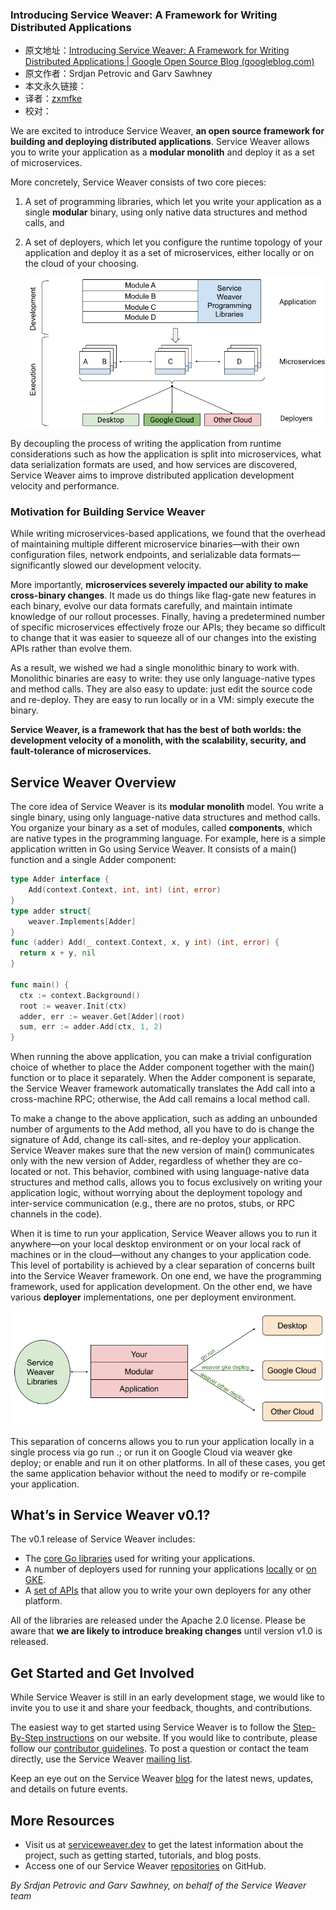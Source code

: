 ### Introducing Service Weaver: A Framework for Writing Distributed Applications

- 原文地址：[Introducing Service Weaver: A Framework for Writing Distributed Applications | Google Open Source Blog (googleblog.com)](https://opensource.googleblog.com/2023/03/introducing-service-weaver-framework-for-writing-distributed-applications.html)
- 原文作者：Srdjan Petrovic and Garv Sawhney
- 本文永久链接：
- 译者：[zxmfke](https://github.com/zxmfke)
- 校对：

We are excited to introduce Service Weaver, **an open source framework for building and deploying distributed applications**. Service Weaver allows you to write your application as a **modular monolith** and deploy it as a set of microservices.

More concretely, Service Weaver consists of two core pieces:

1. A set of programming libraries, which let you write your application as a single **modular** binary, using only native data structures and method calls, and

2. A set of deployers, which let you configure the runtime topology of your application and deploy it as a set of microservices, either locally or on the cloud of your choosing.

   ![](../static\images\2023\w09_Introducing_Service_Weaver_A_Framework_for_Writing_Distributed_Applications\1.png)

By decoupling the process of writing the application from runtime considerations such as how the application is split into microservices, what data serialization formats are used, and how services are discovered, Service Weaver aims to improve distributed application development velocity and performance.

### Motivation for Building Service Weaver

While writing microservices-based applications, we found that the overhead of maintaining multiple different microservice binaries—with their own configuration files, network endpoints, and serializable data formats—significantly slowed our development velocity.


More importantly, **microservices severely impacted our ability to make cross-binary changes**. It made us do things like flag-gate new features in each binary, evolve our data formats carefully, and maintain intimate knowledge of our rollout processes. Finally, having a predetermined number of specific microservices effectively froze our APIs; they became so difficult to change that it was easier to squeeze all of our changes into the existing APIs rather than evolve them.


As a result, we wished we had a single monolithic binary to work with. Monolithic binaries are easy to write: they use only language-native types and method calls. They are also easy to update: just edit the source code and re-deploy. They are easy to run locally or in a VM: simply execute the binary.

**Service Weaver, is a framework that has the best of both worlds: the development velocity of a monolith, with the scalability, security, and fault-tolerance of microservices.**

## Service Weaver Overview

The core idea of Service Weaver is its **modular monolith** model. You write a single binary, using only language-native data structures and method calls. You organize your binary as a set of modules, called **components**, which are native types in the programming language. For example, here is a simple application written in Go using Service Weaver. It consists of a main() function and a single Adder component:

```go
type Adder interface { 
    Add(context.Context, int, int) (int, error)
} 
type adder struct{ 
    weaver.Implements[Adder]
}
func (adder) Add(_ context.Context, x, y int) (int, error) {
  return x + y, nil
}

func main() {
  ctx := context.Background()
  root := weaver.Init(ctx)
  adder, err := weaver.Get[Adder](root)
  sum, err := adder.Add(ctx, 1, 2)
}
```

When running the above application, you can make a trivial configuration choice of whether to place the Adder component together with the main() function or to place it separately. When the Adder component is separate, the Service Weaver framework automatically translates the Add call into a cross-machine RPC; otherwise, the Add call remains a local method call.

To make a change to the above application, such as adding an unbounded number of arguments to the Add method, all you have to do is change the signature of Add, change its call-sites, and re-deploy your application. Service Weaver makes sure that the new version of main() communicates only with the new version of Adder, regardless of whether they are co-located or not. This behavior, combined with using language-native data structures and method calls, allows you to focus exclusively on writing your application logic, without worrying about the deployment topology and inter-service communication (e.g., there are no protos, stubs, or RPC channels in the code).

When it is time to run your application, Service Weaver allows you to run it anywhere—on your local desktop environment or on your local rack of machines or in the cloud—without any changes to your application code. This level of portability is achieved by a clear separation of concerns built into the Service Weaver framework. On one end, we have the programming framework, used for application development. On the other end, we have various **deployer** implementations, one per deployment environment.

![](../static\images\2023\w09_Introducing_Service_Weaver_A_Framework_for_Writing_Distributed_Applications\2.png)

This separation of concerns allows you to run your application locally in a single process via go run .; or run it on Google Cloud via weaver gke deploy; or enable and run it on other platforms. In all of these cases, you get the same application behavior without the need to modify or re-compile your application.

## What’s in Service Weaver v0.1?

The v0.1 release of Service Weaver includes:

- The [core Go libraries](https://github.com/ServiceWeaver/weaver) used for writing your applications.
- A number of deployers used for running your applications [locally](https://github.com/ServiceWeaver/weaver/tree/main/cmd/weaver) or [on GKE](https://github.com/ServiceWeaver/weaver-gke).
- A [set of APIs](https://github.com/ServiceWeaver/weaver/tree/main/runtime) that allow you to write your own deployers for any other platform.

All of the libraries are released under the Apache 2.0 license. Please be aware that **we are likely to introduce breaking changes** until version v1.0 is released.

## Get Started and Get Involved

While Service Weaver is still in an early development stage, we would like to invite you to use it and share your feedback, thoughts, and contributions.

The easiest way to get started using Service Weaver is to follow the [Step-By-Step instructions](https://serviceweaver.dev/docs.html#step-by-step-tutorial) on our website. If you would like to contribute, please follow our [contributor guidelines](https://github.com/ServiceWeaver/weaver/blob/main/CONTRIBUTING.md). To post a question or contact the team directly, use the Service Weaver [mailing list](https://groups.google.com/g/serviceweaver).

Keep an eye out on the Service Weaver [blog](https://serviceweaver.dev/blog/) for the latest news, updates, and details on future events.

## More Resources

- Visit us at [serviceweaver.dev](https://serviceweaver.dev/) to get the latest information about the project, such as getting started, tutorials, and blog posts.
- Access one of our Service Weaver [repositories](https://github.com/orgs/ServiceWeaver/repositories) on GitHub.

*By Srdjan Petrovic and Garv Sawhney, on behalf of the Service Weaver team*